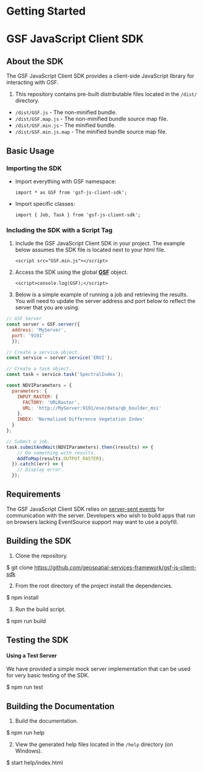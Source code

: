 # Getting Started
# GSF JavaScript Client SDK

## About the SDK
The GSF JavaScript Client SDK provides a client-side JavaScript library for interacting with GSF.

1. This repository contains pre-built distributable files located in the `/dist/` directory.
  - `/dist/GSF.js` - The non-minified bundle.
  - `/dist/GSF.map.js` - The non-minified bundle source map file.
  - `/dist/GSF.min.js` - The minified bundle.
  - `/dist/GSF.min.js.map` - The minified bundle source map file.

## Basic Usage
### Importing the SDK
- Import everything with GSF namespace:

  `import * as GSF from 'gsf-js-client-sdk';`

- Import specific classes:

  `import { Job, Task } from 'gsf-js-client-sdk';`

### Including the SDK with a Script Tag
1. Include the GSF JavaScript Client SDK in your project.  The example below assumes the SDK file is located next to your html file.

    `<script src="GSF.min.js"></script>`

2. Access the SDK using the global [**GSF**] object.

    `<script>console.log(GSF);</script>`

3. Below is a simple example of running a job and retrieving the results.  You will need to update the server address and port below to reflect the server that you are using.

```javascript
// GSF Server
const server = GSF.server({
  address: 'MyServer',
  port: '9191'
  });

// Create a service object.
const service = server.service('ENVI');

// Create a task object.
const task = service.task('SpectralIndex');

const NDVIParameters = {
  parameters: {
    INPUT_RASTER: {
      FACTORY: 'URLRaster',
      URL: 'http://MyServer:9191/ese/data/qb_boulder_msi'
    },
    INDEX: 'Normalized Difference Vegetation Index'
  }
};

// Submit a job.
task.submitAndWait(NDVIParameters).then((results) => {
    // Do something with results.
    AddToMap(results.OUTPUT_RASTER);
  }).catch((err) => {
    // Display error.
  });
```

## Requirements
The GSF JavaScript Client SDK relies on [server-sent events] for communication with the server.  Developers who wish to build apps that run on browsers lacking EventSource support may want to use a polyfill.

## Building the SDK
1. Clone the repository.

  $ git clone https://github.com/geospatial-services-framework/gsf-js-client-sdk

2. From the root directory of the project install the dependencies.

  $ npm install

3. Run the build script.

  $ npm run build

## Testing the SDK
#### Using a Test Server
We have provided a simple mock server implementation that can be used for very basic testing of the SDK.

  $ npm run test

## Building the Documentation
1. Build the documentation.

  $ npm run help

2. View the generated help files located in the `/help` directory (on Windows).

  $ start help/index.html

[**GSF**]:../class/src/GSF.js~GSF.html  
[server-sent events]:https://developer.mozilla.org/en-US/docs/Web/API/Server-sent_events
